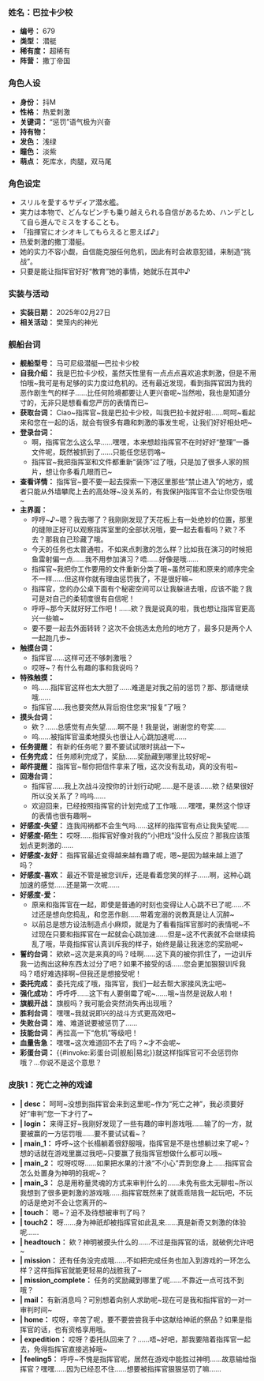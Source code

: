 ### 姓名：巴拉卡少校
* **编号：** 679
* **类型：** 潜艇
* **稀有度：** 超稀有
* **阵营：** 撒丁帝国


### 角色人设
* **身份：** 抖M
* **性格：** 热爱刺激
* **关键词：** “惩罚”语气极为兴奋
* **持有物：** 
* **发色：** 浅绿
* **瞳色：** 淡紫
* **萌点：** 死库水，肉腿，双马尾


### 角色设定
* スリルを愛するサディア潜水艦。
* 実力は本物で、どんなピンチも乗り越えられる自信があるため、ハンデとして自ら進んでミスをすることも。
* 「指揮官にオシオキしてもらえると思えば♪」
* 热爱刺激的撒丁潜艇。
* 她的实力不容小觑，自信能克服任何危机，因此有时会故意犯错，来制造“挑战”。
* 只要是能让指挥官好好“教育”她的事情，她就乐在其中♪


### 实装与活动
* **实装日期：** 2025年02月27日
* **相关活动：** 樊笼内的神光


### 舰船台词
* **舰船型号：** 马可尼级潜艇—巴拉卡少校
* **自我介绍：** 我是巴拉卡少校，虽然天性里有一点点点喜欢追求刺激，但是不用怕哦~我可是有足够的实力度过危机的。还有最近发现，看到指挥官因为我的恶作剧生气的样子……比任何险境都要让人更兴奋呢~当然啦，我也是知道分寸的，无非只是想看看您严厉的表情而已~
* **获取台词：** Ciao~指挥官~我是巴拉卡少校，叫我巴拉卡就好啦……呵呵~看起来和您在一起的话，就会有很多有趣和刺激的事发生呢，让我们好好相处吧~
* **登录台词：**
  * 啊，指挥官怎么这么早……嘿嘿，本来想趁指挥官不在时好好“整理”一番文件呢，既然被抓到了……只能任您惩罚咯~
  * 指挥官~我把指挥室和文件都重新“装饰”过了哦，只是加了很多人家的照片，想让你多看几眼而已~
* **查看详情：** 指挥官~要不要一起去探索一下港区里那些“禁止进入”的地方，或者只能从外墙攀爬上去的高处呀~没关系的，有我保护指挥官不会让你受伤哦~
* **主界面：**
  * 哼哼~♪~嗯？我去哪了？我刚刚发现了天花板上有一处绝妙的位置，那里的缝隙正好可以观察指挥室里的全部状况哦，要一起去看看吗？欸？不去？那我自己珍藏了哦。
  * 今天的任务也太普通啦，不如来点刺激的怎么样？比如我在演习的时候把鱼雷射偏一点……我不用参加演习？唔……好像是哦……
  * 指挥官~我把你工作要用的文件重新分类了哦~虽然可能和原来的顺序完全不一样……但这样你就有理由惩罚我了，不是很好嘛~
  * 指挥官，您的办公桌下面有个秘密空间可以让我躲进去哦，应该不能？我可是对自己的柔韧度很有自信呢！
  * 呼呼~那今天就好好工作吧！……欸？我是说真的啦，我也想让指挥官更高兴一些嘛~
  * 要不要一起去外面转转？这次不会挑选太危险的地方了，最多只是两个人一起跑几步~
* **触摸台词：**
  * 指挥官……这样可还不够刺激哦？
  * 哎呀~？有什么有趣的事和我说吗？
* **特殊触摸：**
  * 呜……指挥官这样也太大胆了……难道是对我之前的惩罚？那、那请继续哦……
  * 指挥官……我也要突然从背后抱住您来“报复”了哦？
* **摸头台词：**
  * 欸？……总感觉有点失望……啊不是！我是说，谢谢您的夸奖……
  * 呜……被指挥官温柔地摸头也很让人心跳加速呢……
* **任务提醒：** 有新的任务呢？要不要试试限时挑战一下~
* **任务完成：** 任务顺利完成了，奖励……奖励藏到哪里比较好呢~
* **邮件提醒：** 指挥官~帮你把信件拿来了哦，这次没有乱动，真的没有啦~
* **回港台词：**
  * 指挥官……我上次战斗没按你的计划行动呢……是不是该……欸？结果很好所以没关系了？呜呜……
  * 欢迎回来，已经按照指挥官的计划完成了工作哦……嘿嘿，果然这个惊讶的表情也很有趣啊~
* **好感度-失望：** 连我闯祸都不会生气吗……这样的指挥官有点让我失望呢……
* **好感度-陌生：** 哎呀……指挥官好像对我的“小把戏”没什么反应？那我应该策划点更刺激的……
* **好感度-友好：** 指挥官最近变得越来越有趣了呢，嗯~是因为越来越上道了吗？
* **好感度-喜欢：** 最近不管是被您训斥，还是看着您笑的样子……啊，这种心跳加速的感觉……还是第一次呢……
* **好感度-爱：**
  * 原来和指挥官在一起，即使是普通的时刻也变得让人心跳不已了呢……不过还是想向您捣乱，和您恶作剧……带着宠溺的说教真是让人沉醉~
  * 以前总是想方设法制造点小麻烦，就是为了看看指挥官那时的表情呢~不过现在只要和指挥官在一起就会心跳加速……但是~这不代表就不会继续捣乱了哦，毕竟指挥官认真训斥我的样子，始终是最让我迷恋的奖励呢~
* **誓约台词：** 欸欸~这次是来真的吗？哇啊……这下真的被你抓住了，一边训斥我一边掏出这种东西太过分了吧？如果不接受的话……您会更加狠狠训斥我吗？唔好难选择啊~但我还是想接受呢！
* **委托完成：** 委托完成了哦，指挥官，我们一起去帮大家接风洗尘吧~
* **强化成功：** 呼呼呼……这下有人要倒霉了呢~……哦~当然是说敌人啦！
* **旗舰开战：** 旗舰吗？我可能会突然消失再出现哦？
* **胜利台词：** 嘿嘿~我就说即兴的战斗方式更高效吧~
* **失败台词：** 难、难道说要被惩罚了……
* **技能台词：** 再拉高一下“危机”等级吧！
* **血量告急：** 嘿嘿~这次难道回不去了吗？~才不会呢~
* **彩蛋台词：** {{#invoke:彩蛋台词|舰船|易北}}就这样指挥官可不会惩罚你哦？…你说不是这个意思？


### 皮肤1：死亡之神的戏谑
* **| desc：** 呵呵~没想到指挥官会来到这里呢~作为“死亡之神”，我必须要好好“审判”您一下才行了~
* **| login：** 来得正好~我刚好发现了一些有趣的审判游戏哦……输了的一方，就要被赢的一方惩罚哦……要不要试试看~？
* **| main_1：** 呼呼~这个长榻躺着很舒服哦，指挥官是不是也想躺过来了呢~？想的话就在游戏里赢过我吧~只要赢了我指挥官想做什么都可以哦~
* **| main_2：** 哎呀哎呀……如果把水果的汁液“不小心”弄到您身上……指挥官会怎么处置身为神明的我呢~？
* **| main_3：** 总是用称量灵魂的方式来审判什么的……未免有些太无聊啦~所以我想到了很多更刺激的游戏哦……指挥官既然来了就乖乖陪我一起玩吧，不玩的话是绝对不会让您离开的~
* **| touch：** 嗯~？迫不及待想被审判了吗？
* **| touch2：** 呀……身为神祇却被指挥官如此乱来……真是新奇又刺激的体验呢……
* **| headtouch：** 欸？神明被摸头什么的……不过是指挥官的话，就破例允许吧~
* **| mission：** 还有任务没完成哦……不如把完成任务也加入到游戏的一环怎么样？这样指挥官就能更轻易的战胜我了~
* **| mission_complete：** 任务的奖励藏到哪里了呢……不靠近一点可找不到哦？
* **| mail：** 有新消息吗？可别想着向别人求助呢~现在可是我和指挥官的一对一审判时间~
* **| home：** 哎呀，辛苦了呢，要不要尝尝我手中这献给神祇的祭品？如果是指挥官的话，也有资格享用哦。
* **| expedition：** 哎呀？委托队回来了？……唔~好吧，那我要陪着指挥官一起去，免得指挥官直接逃掉哦~
* **| feeling5：** 呼呼~不愧是指挥官呢，居然在游戏中能胜过神明……故意输给指挥官？嘿嘿……因为已经忍不住……想要被指挥官狠狠惩罚了嘛……
